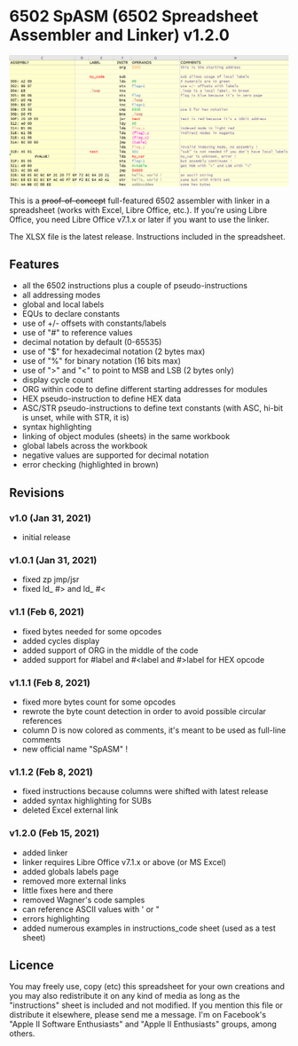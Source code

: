 # 6502 SpASM (6502 Spreadsheet Assembler and Linker) v1.2.0
![!test](6502_assembler.png)

This is a ~~proof-of-concept~~ full-featured 6502 assembler with linker in a spreadsheet (works with Excel, Libre Office, etc.).
If you're using Libre Office, you need Libre Office v7.1.x or later if you want to use the linker.

The XLSX file is the latest release. Instructions included in the spreadsheet.

## Features
- all the 6502 instructions plus a couple of pseudo-instructions
- all addressing modes
- global and local labels
- EQUs to declare constants
- use of +/- offsets with constants/labels
- use of "#" to reference values
- decimal notation by default (0-65535)
- use of "$" for hexadecimal notation (2 bytes max)
- use of "%" for binary notation (16 bits max)
- use of ">" and "<" to point to MSB and LSB (2 bytes only)
- display cycle count
- ORG within code to define different starting addresses for modules
- HEX pseudo-instruction to define HEX data
- ASC/STR pseudo-instructions to define text constants (with ASC, hi-bit is unset, while with STR, it is)
- syntax highlighting
- linking of object modules (sheets) in the same workbook
- global labels across the workbook
- negative values are supported for decimal notation
- error checking (highlighted in brown)


## Revisions
### v1.0 (Jan 31, 2021)
- initial release

### v1.0.1 (Jan 31, 2021)
- fixed zp jmp/jsr
- fixed ld_ #> and ld_ #<

### v1.1 (Feb 6, 2021)
- fixed bytes needed for some opcodes
- added cycles display
- added support of ORG in the middle of the code
- added support for #label and #<label and #>label for HEX opcode

### v1.1.1 (Feb 8, 2021)
- fixed more bytes count for some opcodes
- rewrote the byte count detection in order to avoid possible circular references
- column D is now colored as comments, it's meant to be used as full-line comments
- new official name "SpASM" !

### v1.1.2 (Feb 8, 2021)
- fixed instructions because columns were shifted with latest release
- added syntax highlighting for SUBs
- deleted Excel external link

### v1.2.0 (Feb 15, 2021)
- added linker
- linker requires Libre Office v7.1.x or above (or MS Excel)
- added globals labels page
- removed more external links
- little fixes here and there
- removed Wagner's code samples
- can reference ASCII values with ' or "
- errors highlighting
- added numerous examples in instructions_code sheet (used as a test sheet)


## Licence
You may freely use, copy (etc) this spreadsheet for your own creations and you may also redistribute it on any kind of media as long as the "instructions" sheet is included and not modified.
If you mention this file or distribute it elsewhere, please send me a message. I'm on Facebook's "Apple II Software Enthusiasts" and "Apple II Enthusiasts" groups, among others.
